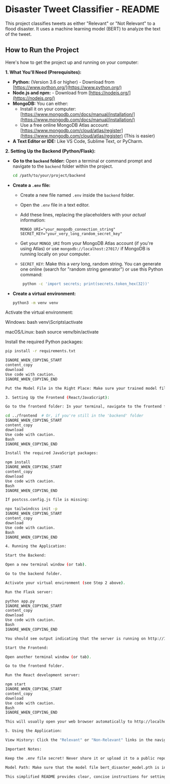 # Disaster Tweet Classifier - README

This project classifies tweets as either "Relevant" or "Not Relevant" to a flood disaster.  It uses a machine learning model (BERT) to analyze the text of the tweet.

## How to Run the Project

Here's how to get the project up and running on your computer:

**1. What You'll Need (Prerequisites):**

*   **Python:** (Version 3.6 or higher) - Download from [https://www.python.org/](https://www.python.org/)
*   **Node.js and npm:**  - Download from [https://nodejs.org/](https://nodejs.org/)
*   **MongoDB:** You can either:
    *   Install it on your computer: [https://www.mongodb.com/docs/manual/installation/](https://www.mongodb.com/docs/manual/installation/)
    *   Use a free online MongoDB Atlas account: [https://www.mongodb.com/cloud/atlas/register](https://www.mongodb.com/cloud/atlas/register) (This is easier)
*   **A Text Editor or IDE:** Like VS Code, Sublime Text, or PyCharm.

**2. Setting Up the Backend (Python/Flask):**

*   **Go to the `backend` folder:** Open a terminal or command prompt and navigate to the `backend` folder within the project.
    ```bash
    cd /path/to/your/project/backend
    ```
*   **Create a `.env` file:**
    *   Create a new file named `.env` inside the `backend` folder.
    *   Open the `.env` file in a text editor.
    *   Add these lines, replacing the placeholders with your *actual* information:

        ```
        MONGO_URI="your_mongodb_connection_string"
        SECRET_KEY="your_very_long_random_secret_key"
        ```
    *    Get your `MONGO_URI` from your MongoDB Atlas account (if you're using Atlas) or use `mongodb://localhost:27017/` if MongoDB is running locally on your computer.
    *   `SECRET_KEY`:  Make this a *very* long, random string.  You can generate one online (search for "random string generator") or use this Python command:
        ```bash
         python -c 'import secrets; print(secrets.token_hex(32))'
        ```
* **Create a virtual environment:**
   ```bash
   python3 -m venv venv


Activate the virtual environment:

Windows:
bash venv\Scripts\activate

macOS/Linux:
bash source venv/bin/activate

Install the required Python packages:
```bash
pip install -r requirements.txt

IGNORE_WHEN_COPYING_START
content_copy
download
Use code with caution.
IGNORE_WHEN_COPYING_END

Put the Model File in the Right Place: Make sure your trained model file (bert_disaster_model.pth) is inside the backend/models folder.

3. Setting Up the Frontend (React/JavaScript):

Go to the frontend folder: In your terminal, navigate to the frontend folder.

cd ../frontend  # Or, if you're still in the 'backend' folder
IGNORE_WHEN_COPYING_START
content_copy
download
Use code with caution.
Bash
IGNORE_WHEN_COPYING_END

Install the required JavaScript packages:

npm install
IGNORE_WHEN_COPYING_START
content_copy
download
Use code with caution.
Bash
IGNORE_WHEN_COPYING_END

If postcss.config.js file is missing:

npx tailwindcss init -p
IGNORE_WHEN_COPYING_START
content_copy
download
Use code with caution.
Bash
IGNORE_WHEN_COPYING_END

4. Running the Application:

Start the Backend:

Open a new terminal window (or tab).

Go to the backend folder.

Activate your virtual environment (see Step 2 above).

Run the Flask server:

python app.py
IGNORE_WHEN_COPYING_START
content_copy
download
Use code with caution.
Bash
IGNORE_WHEN_COPYING_END

You should see output indicating that the server is running on http://127.0.0.1:5000.

Start the Frontend:

Open another terminal window (or tab).

Go to the frontend folder.

Run the React development server:

npm start
IGNORE_WHEN_COPYING_START
content_copy
download
Use code with caution.
Bash
IGNORE_WHEN_COPYING_END

This will usually open your web browser automatically to http://localhost:5173.

5. Using the Application:

View History: Click the "Relevant" or "Non-Relevant" links in the navigation bar to see lists of previously analyzed tweets.

Important Notes:

Keep the .env file secret! Never share it or upload it to a public repository (like GitHub). It contains your database connection details.

Model Path: Make sure that the model file bert_disaster_model.pth is in backend/models folder.

This simplified README provides clear, concise instructions for setting up and running the application, focusing on the essential steps. It avoids technical jargon where possible and provides direct commands to execute. It also includes crucial reminders about security (the .env file) and prerequisites.


